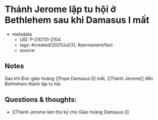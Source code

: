 # Thánh Jerome lập tu hội ở Bethlehem sau khi Damasus I mất

- metadata
	- UID: P-210731-2104
	- tags: #created/2021/Jul/31, #permanent/fact 
	- source: 

## Notes
Sau khi Đức giáo hoàng [[Pope Damasus I]] mất, [[Thánh Jerome]] đến Bethlehem thành lập tu hội.

## Questions & thoughts:
- [[Thánh Jerome làm thư ký cho Giáo hoàng Damasus I]]
